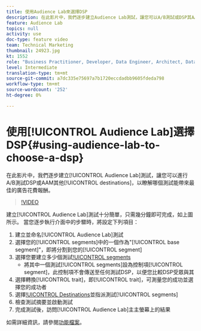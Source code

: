 ```yaml
---
title: 使用Audience Lab來選擇DSP
description: 在此影片中，我們逐步建立Audience Lab測試，讓您可以A/B測試或DSP其AAM他目的地，瞭解哪個目的地能帶來最佳廣告投入報酬。
feature: Audience Lab
topics: null
activity: use
doc-type: feature video
team: Technical Marketing
thumbnail: 24923.jpg
kt: 1552
role: "Business Practitioner, Developer, Data Engineer, Architect, Data Architect, Administrator, Leader"
level: Intermediate
translation-type: tm+mt
source-git-commit: a7dc335e75697a7b1720eccdadbb9605fdeda798
workflow-type: tm+mt
source-wordcount: '252'
ht-degree: 0%

---
```



# 使用[!UICONTROL Audience Lab]選擇DSP{#using-audience-lab-to-choose-a-dsp}

在此影片中，我們逐步建立[!UICONTROL Audience Lab]測試，讓您可以進行A/B測試DSP或AAM其他[!UICONTROL destinations]，以瞭解哪個測試能帶來最佳的廣告花費報酬。

>[!VIDEO](https://video.tv.adobe.com/v/24923/?quality=12)

建立[!UICONTROL Audience Lab]測試十分簡單，只需幾分鐘即可完成，如上圖所示。 當您逐步執行介面中的步驟時，將設定下列項目：

1. 建立並命名[!UICONTROL Audience Lab]測試
1. 選擇您的[!UICONTROL segments]中的一個作為&quot;[!UICONTROL base segment]&quot;，即將分割到您的[!UICONTROL segment]
1. 選擇您要建立多少個測試[!UICONTROL segments](您要DSP測試多少個？)
   * 將其中一個測試[!UICONTROL segments]設為控制項[!UICONTROL segment]，此控制項不會傳送至任何測試DSP，以便您比較DSP受眾與其
1. 選擇轉換[!UICONTROL trait]，即[!UICONTROL trait]，可測量您的成功並選擇您的成功者
1. 選擇[!UICONTROL Destinations](即DSP)並指派測試[!UICONTROL segments]
1. 檢查測試摘要並啟動測試
1. 完成測試後，訪問[!UICONTROL Audience Lab]主主螢幕上的結果

如需詳細資訊，請參閱[功能檔案](https://marketing.adobe.com/resources/help/en_US/aam/audience-lab.html)。